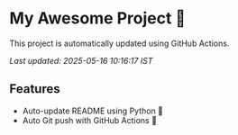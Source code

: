 # My Awesome Project 🚀

This project is automatically updated using GitHub Actions.

_Last updated: 2025-05-16 10:16:17 IST_

## Features
- Auto-update README using Python 🐍
- Auto Git push with GitHub Actions 🤖
